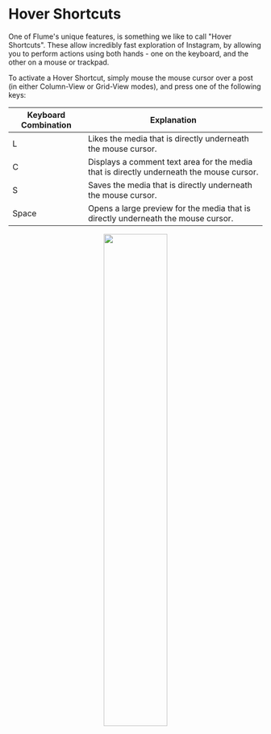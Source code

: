# Hover Shortcuts

One of Flume's unique features, is something we like to call "Hover Shortcuts". These allow incredibly fast exploration of Instagram, by allowing you to perform actions using both hands - one on the keyboard, and the other on a mouse or trackpad.

To activate a Hover Shortcut, simply mouse the mouse cursor over a post (in either Column-View or Grid-View modes), and press one of the following keys:

| Keyboard Combination  | Explanation |
| ------------- | ------------- |
| L | Likes the media that is directly underneath the mouse cursor. |
| C | Displays a comment text area for the media that is directly underneath the mouse cursor.  |
| S | Saves the media that is directly underneath the mouse cursor.  |
| Space | Opens a large preview for the media that is directly underneath the mouse cursor.  |


<p style="text-align: center; margin-top: 1em;"><img src="/assets/hovershortcuts.gif" width="50%" height="50%" /></p>
